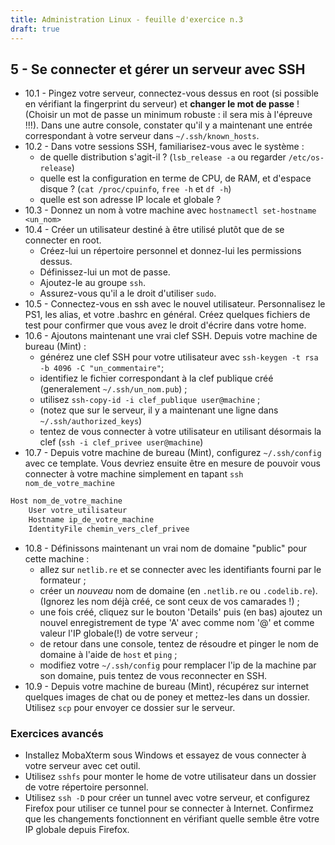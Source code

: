 ```yaml
---
title: Administration Linux - feuille d'exercice n.3
draft: true
---
```


## 5 - Se connecter et gérer un serveur avec SSH

- 10.1 - Pingez votre serveur, connectez-vous dessus en root (si possible en vérifiant la fingerprint du serveur) et **changer le mot de passe** ! (Choisir un mot de passe un minimum robuste : il sera mis à l'épreuve !!!). Dans une autre console, constater qu'il y a maintenant une entrée correspondant à votre serveur dans `~/.ssh/known_hosts`.
- 10.2 - Dans votre sessions SSH, familiarisez-vous avec le système :
  - de quelle distribution s'agit-il ? (`lsb_release -a` ou regarder `/etc/os-release`)
  - quelle est la configuration en terme de CPU, de RAM, et d'espace disque ? (`cat /proc/cpuinfo`, `free -h` et `df -h`)
  - quelle est son adresse IP locale et globale ?
- 10.3 - Donnez un nom à votre machine avec `hostnamectl set-hostname <un_nom>`
- 10.4 - Créer un utilisateur destiné à être utilisé plutôt que de se connecter en root.
  - Créez-lui un répertoire personnel et donnez-lui les permissions dessus.
  - Définissez-lui un mot de passe.
  - Ajoutez-le au groupe `ssh`.
  - Assurez-vous qu'il a le droit d'utiliser `sudo`.
- 10.5 - Connectez-vous en ssh avec le nouvel utilisateur. Personnalisez le PS1, les alias, et votre .bashrc en général. Créez quelques fichiers de test pour confirmer que vous avez le droit d'écrire dans votre home.
- 10.6 - Ajoutons maintenant une vrai clef SSH. Depuis votre machine de bureau (Mint) :
  - générez une clef SSH pour votre utilisateur avec `ssh-keygen -t rsa -b 4096 -C "un_commentaire"`;
  - identifiez le fichier correspondant à la clef publique créé (generalement `~/.ssh/un_nom.pub`) ;
  - utilisez `ssh-copy-id -i clef_publique user@machine` ;
  - (notez que sur le serveur, il y a maintenant une ligne dans `~/.ssh/authorized_keys`)
  - tentez de vous connecter à votre utilisateur en utilisant désormais la clef (`ssh -i clef_privee user@machine`)
- 10.7 - Depuis votre machine de bureau (Mint), configurez `~/.ssh/config` avec ce template. Vous devriez ensuite être en mesure de pouvoir vous connecter à votre machine simplement en tapant `ssh nom_de_votre_machine`

```bash
Host nom_de_votre_machine
    User votre_utilisateur
    Hostname ip_de_votre_machine
    IdentityFile chemin_vers_clef_privee
```

- 10.8 - Définissons maintenant un vrai nom de domaine "public" pour cette machine :
  - allez sur `netlib.re` et se connecter avec les identifiants fourni par le formateur ;
  - créer un _nouveau_ nom de domaine (en `.netlib.re` ou `.codelib.re`). (Ignorez les nom déjà créé, ce sont ceux de vos camarades !) ;
  - une fois créé, cliquez sur le bouton 'Details' puis (en bas) ajoutez un nouvel enregistrement de type 'A' avec comme nom '@' et comme valeur l'IP globale(!) de votre serveur ;
  - de retour dans une console, tentez de résoudre et pinger le nom de domaine à l'aide de `host` et `ping` ;
  - modifiez votre `~/.ssh/config` pour remplacer l'ip de la machine par son domaine, puis tentez de vous reconnecter en SSH.
- 10.9 - Depuis votre machine de bureau (Mint), récupérez sur internet quelques images de chat ou de poney et mettez-les dans un dossier. Utilisez `scp` pour envoyer ce dossier sur le serveur.

### Exercices avancés

- Installez MobaXterm sous Windows et essayez de vous connecter à votre serveur avec cet outil.
- Utilisez `sshfs` pour monter le home de votre utilisateur dans un dossier de votre répertoire personnel.
- Utilisez `ssh -D` pour créer un tunnel avec votre serveur, et configurez Firefox pour utiliser ce tunnel pour se connecter à Internet. Confirmez que les changements fonctionnent en vérifiant quelle semble être votre IP globale depuis Firefox.
